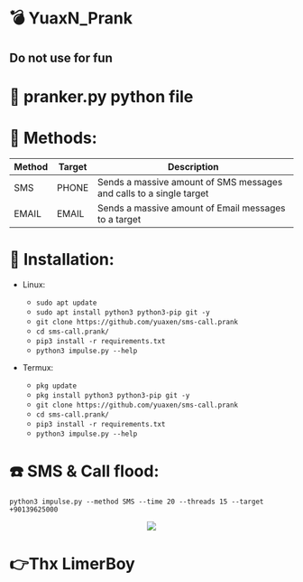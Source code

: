# :bomb: YuaxN_Prank
## Do not use for fun 
# :gift: pranker.py python file

  
</p>



 
</p>

# :satellite: Methods:
| Method               |   Target   | Description |
| ---------------------| -----------|-------------|
| SMS                  | PHONE     | Sends a massive amount of SMS messages and calls to a single target |
| EMAIL                | EMAIL     | Sends a massive amount of Email messages to a target |
    

# :gift: Installation:


* Linux:
  * `sudo apt update`
  * `sudo apt install python3 python3-pip git -y`
  * `git clone https://github.com/yuaxen/sms-call.prank`
  * `cd sms-call.prank/`
  * `pip3 install -r requirements.txt`
  * `python3 impulse.py --help`

* Termux:
  * `pkg update`
  * `pkg install python3 python3-pip git -y`
  * `git clone https://github.com/yuaxen/sms-call.prank`
  * `cd sms-call.prank/`
  * `pip3 install -r requirements.txt`
  * `python3 impulse.py --help`

# :phone: SMS & Call flood:
```python3 impulse.py --method SMS --time 20 --threads 15 --target +90139625000```

<p align="center">
  <img src="https://i.ibb.co/KmPnV9f/Impulse-SMS.png">
</p>

# 👉Thx LimerBoy

